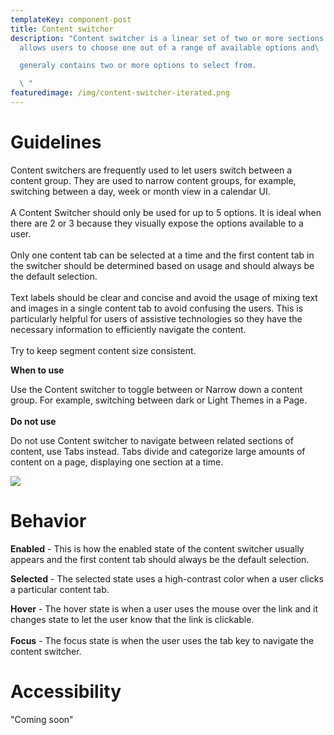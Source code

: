 ```yaml
---
templateKey: component-post
title: Content switcher
description: "Content switcher is a linear set of two or more sections which
  allows users to choose one out of a range of available options and\ 

  generaly contains two or more options to select from.

  \ "
featuredimage: /img/content-switcher-iterated.png
---
```

# **G﻿uidelines**

Content switchers are frequently used to let users switch between a content group. They are used to narrow content groups, for example, switching between a day, week or month view in a calendar UI.\
\
A Content Switcher should only be used for up to 5 options. It is ideal when there are 2 or 3 because they visually expose the options available to a user.\
\
Only one content tab can be selected at a time and the first content tab in the switcher should be determined based on usage and should always be the default selection.\
\
Text labels should be clear and concise and avoid the usage of mixing text and images in a single content tab to avoid confusing the users. This is particularly helpful for users of assistive technologies so they have the necessary information to efficiently navigate the content.\
\
Try to keep segment content size consistent.

**W﻿hen to use**

Use the Content switcher to toggle between or Narrow down a content group. For example, switching between dark or Light Themes in a Page.\
\
**Do not use**

Do not use Content switcher to navigate between related sections of content, use Tabs instead. Tabs divide and categorize large amounts of content on a page, displaying one section at a time.

![](/img/content-switcher.png)

# **Behavior**

**Enabled** - This is how the enabled state of the content switcher usually appears and the first content tab should always be the default selection.

**Selected** - The selected state uses a high-contrast color when a user clicks a particular content tab.

**Hover** - The hover state is when a user uses the mouse over the link and it changes state to let the user know that the link is clickable.\
\
**Focus** - The focus state is when the user uses the tab key to navigate the content switcher.

# **A﻿ccessibility**

"Coming soon"
